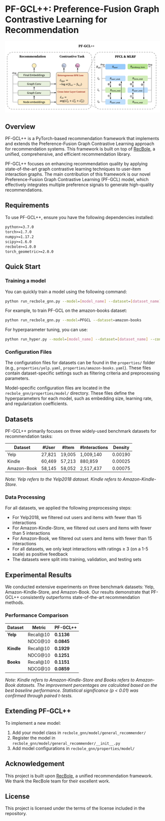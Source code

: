 # PF-GCL++: Preference-Fusion Graph Contrastive Learning for Recommendation

![Model](./asset/pfgcl.png)

## Overview

PF-GCL++ is a PyTorch-based recommendation framework that implements and extends the Preference-Fusion Graph Contrastive Learning approach for recommendation systems. This framework is built on top of [RecBole](https://github.com/RUCAIBox/RecBole), a unified, comprehensive, and efficient recommendation library.

PF-GCL++ focuses on enhancing recommendation quality by applying state-of-the-art graph contrastive learning techniques to user-item interaction graphs. The main contribution of this framework is our novel Preference-Fusion Graph Contrastive Learning (PF-GCL) model, which effectively integrates multiple preference signals to generate high-quality recommendations.

## Requirements

To use PF-GCL++, ensure you have the following dependencies installed:

```
python>=3.7.0
torch>=1.7.0
numpy>=1.17.2
scipy>=1.6.0
recbole>=1.0.0
torch_geometric>=2.0.0
```

## Quick Start

### Training a model

You can quickly train a model using the following command:

```bash
python run_recbole_gnn.py --model=[model_name] --dataset=[dataset_name] --config_files=[config_files_path]
```

For example, to train PF-GCL on the amazon-books dataset:

```bash
python run_recbole_gnn.py --model=PFGCL --dataset=amazon-books
```

For hyperparameter tuning, you can use:

```bash
python run_hyper.py --model=[model_name] --dataset=[dataset_name] --config_files=[config_files_path]
```

### Configuration Files

The configuration files for datasets can be found in the `properties/` folder (e.g., `properties/yelp.yaml`, `properties/amazon-books.yaml`). These files contain dataset-specific settings such as filtering criteria and preprocessing parameters.

Model-specific configuration files are located in the `recbole_gnn/properties/model/` directory. These files define the hyperparameters for each model, such as embedding size, learning rate, and regularization coefficients.

## Datasets

PF-GCL++ primarily focuses on three widely-used benchmark datasets for recommendation tasks:

| **Dataset** | **#User** | **#Item** | **#Interactions** | **Density** |
|-------------|-----------|-----------|-------------------|-------------|
| Yelp        | 27,821    | 19,005    | 1,009,140         | 0.00190     |
| Kindle      | 60,469    | 57,213    | 880,859           | 0.00025     |
| Amazon-Book | 58,145    | 58,052    | 2,517,437         | 0.00075     |

*Note: Yelp refers to the Yelp2018 dataset. Kindle refers to Amazon-Kindle-Store.*

### Data Processing

For all datasets, we applied the following preprocessing steps:
- For Yelp2018, we filtered out users and items with fewer than 15 interactions
- For Amazon-Kindle-Store, we filtered out users and items with fewer than 5 interactions
- For Amazon-Book, we filtered out users and items with fewer than 15 interactions
- For all datasets, we only kept interactions with ratings ≥ 3 (on a 1-5 scale) as positive feedback
- The datasets were split into training, validation, and testing sets



## Experimental Results

We conducted extensive experiments on three benchmark datasets: Yelp, Amazon-Kindle-Store, and Amazon-Book. Our results demonstrate that PF-GCL++ consistently outperforms state-of-the-art recommendation methods.

### Performance Comparison

| **Dataset** | **Metric** | **PF-GCL++** | 
|-------------|------------|--------------|
| **Yelp**    | Recall@10  | **0.1136**   |
|             | NDCG@10    | **0.0845**   | 
| **Kindle**  | Recall@10  | **0.1929**   | 
|             | NDCG@10    | **0.1251**   | 
| **Books**   | Recall@10  | **0.1151**   | 
|             | NDCG@10    | **0.0859**   | 

*Note: Kindle refers to Amazon-Kindle-Store and Books refers to Amazon-Book datasets. The improvement percentages are calculated based on the best baseline performance. Statistical significance (p < 0.01) was confirmed through paired t-tests.*

## Extending PF-GCL++

To implement a new model:

1. Add your model class in `recbole_gnn/model/general_recommender/`
2. Register the model in `recbole_gnn/model/general_recommender/__init__.py`
3. Add model configurations in `recbole_gnn/properties/model/`

## Acknowledgement

This project is built upon [RecBole](https://github.com/RUCAIBox/RecBole), a unified recommendation framework. We thank the RecBole team for their excellent work.

## License

This project is licensed under the terms of the license included in the repository.
